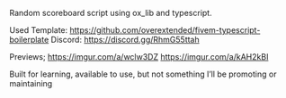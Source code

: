 Random scoreboard script using ox_lib and typescript.

Used Template: https://github.com/overextended/fivem-typescript-boilerplate
Discord: https://discord.gg/RhmG55ttah

Previews;
https://imgur.com/a/wclw3DZ
https://imgur.com/a/kAH2kBI

Built for learning, available to use, but not something I’ll be promoting or maintaining
